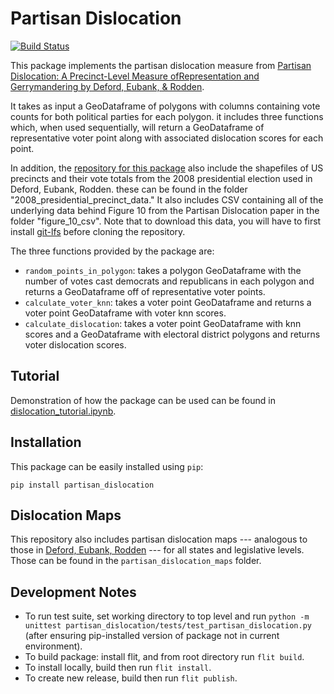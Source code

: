 # Partisan Dislocation

[![Build Status](https://travis-ci.org/nickeubank/partisan_dislocation.svg?branch=master)](https://travis-ci.org/nickeubank/partisan_dislocation)

This package implements the partisan dislocation measure from [Partisan Dislocation: A Precinct-Level Measure ofRepresentation and Gerrymandering by Deford, Eubank, & Rodden](http://www.nickeubank.com/defordeubankrodden_dislocation/).

It takes as input a GeoDataframe of polygons with columns containing vote counts for both political parties for each polygon. it includes three functions which, when used sequentially, will return a GeoDataframe of representative voter point along with associated dislocation scores for each point.

In addition, the [repository for this package](http://www.github.com/nickeubank/partisan_dislocation) also include the shapefiles of US precincts and their vote totals from the 2008 presidential election used in Deford, Eubank, Rodden. these can be found in the folder "2008_presidential_precinct_data." It also includes CSV containing all of the underlying data behind Figure 10 from the Partisan Dislocation paper in the folder "figure_10_csv". Note that to download this data, you will have to first install [git-lfs](https://www.git-lfs.github.org) before cloning the repository. 

The three functions provided by the package are:

- `random_points_in_polygon`: takes a polygon GeoDataframe with the number of votes cast democrats and republicans in each polygon and returns a GeoDataframe off of representative voter points.
- `calculate_voter_knn`: takes a voter point GeoDataframe and returns a voter point GeoDataframe with voter knn scores.
- `calculate_dislocation`: takes a voter point GeoDataframe with knn scores and a GeoDataframe with electoral district polygons and returns voter dislocation scores.

## Tutorial

Demonstration of how the package can be used can be found in [dislocation_tutorial.ipynb](https://github.com/nickeubank/partisan_dislocation/blob/master/dislocation_tutorial.ipynb).

## Installation

This package can be easily installed using `pip`:

```
pip install partisan_dislocation
```
## Dislocation Maps

This repository also includes partisan dislocation maps --- analogous to those in [Deford, Eubank, Rodden](http://www.nickeubank.com/defordeubankrodden_dislocation/) --- for all states and legislative levels. Those can be found in the `partisan_dislocation_maps` folder.

## Development Notes

- To run test suite, set working directory to top level and run `python -m unittest partisan_dislocation/tests/test_partisan_dislocation.py` (after ensuring pip-installed version of package not in current environment).
- To build package: install flit, and from root directory run `flit build`. 
- To install locally, build then run `flit install`. 
- To create new release, build then run `flit publish`. 